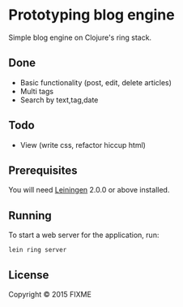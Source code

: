 # Prototyping blog engine

Simple blog engine on Clojure's ring stack.

## Done
* Basic functionality (post, edit, delete articles)
* Multi tags
* Search by text,tag,date 

## Todo
* View (write css, refactor hiccup html)

## Prerequisites

You will need [Leiningen][] 2.0.0 or above installed.

[leiningen]: https://github.com/technomancy/leiningen

## Running

To start a web server for the application, run:

    lein ring server

## License

Copyright © 2015 FIXME
